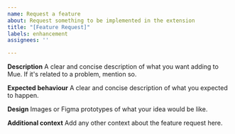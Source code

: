 ```yaml
---
name: Request a feature
about: Request something to be implemented in the extension
title: "[Feature Request]"
labels: enhancement
assignees: ''

---
```


**Description**
A clear and concise description of what you want adding to Mue. If it's related to a problem, mention so.

**Expected behaviour**
A clear and concise description of what you expected to happen.

**Design**
Images or Figma prototypes of what your idea would be like.

**Additional context**
Add any other context about the feature request here.
